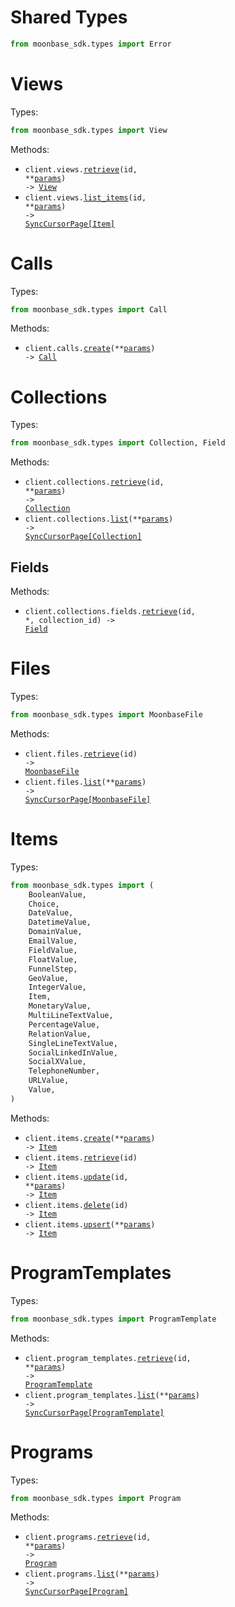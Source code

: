 # Shared Types

```python
from moonbase_sdk.types import Error
```

# Views

Types:

```python
from moonbase_sdk.types import View
```

Methods:

- <code title="get /views/{id}">client.views.<a href="./src/moonbase_sdk/resources/views.py">retrieve</a>(id, \*\*<a href="src/moonbase_sdk/types/view_retrieve_params.py">params</a>) -> <a href="./src/moonbase_sdk/types/view.py">View</a></code>
- <code title="get /views/{id}/items">client.views.<a href="./src/moonbase_sdk/resources/views.py">list_items</a>(id, \*\*<a href="src/moonbase_sdk/types/view_list_items_params.py">params</a>) -> <a href="./src/moonbase_sdk/types/item.py">SyncCursorPage[Item]</a></code>

# Calls

Types:

```python
from moonbase_sdk.types import Call
```

Methods:

- <code title="post /calls">client.calls.<a href="./src/moonbase_sdk/resources/calls.py">create</a>(\*\*<a href="src/moonbase_sdk/types/call_create_params.py">params</a>) -> <a href="./src/moonbase_sdk/types/call.py">Call</a></code>

# Collections

Types:

```python
from moonbase_sdk.types import Collection, Field
```

Methods:

- <code title="get /collections/{id}">client.collections.<a href="./src/moonbase_sdk/resources/collections/collections.py">retrieve</a>(id, \*\*<a href="src/moonbase_sdk/types/collection_retrieve_params.py">params</a>) -> <a href="./src/moonbase_sdk/types/collection.py">Collection</a></code>
- <code title="get /collections">client.collections.<a href="./src/moonbase_sdk/resources/collections/collections.py">list</a>(\*\*<a href="src/moonbase_sdk/types/collection_list_params.py">params</a>) -> <a href="./src/moonbase_sdk/types/collection.py">SyncCursorPage[Collection]</a></code>

## Fields

Methods:

- <code title="get /collections/{collection_id}/fields/{id}">client.collections.fields.<a href="./src/moonbase_sdk/resources/collections/fields.py">retrieve</a>(id, \*, collection_id) -> <a href="./src/moonbase_sdk/types/field.py">Field</a></code>

# Files

Types:

```python
from moonbase_sdk.types import MoonbaseFile
```

Methods:

- <code title="get /files/{id}">client.files.<a href="./src/moonbase_sdk/resources/files.py">retrieve</a>(id) -> <a href="./src/moonbase_sdk/types/moonbase_file.py">MoonbaseFile</a></code>
- <code title="get /files">client.files.<a href="./src/moonbase_sdk/resources/files.py">list</a>(\*\*<a href="src/moonbase_sdk/types/file_list_params.py">params</a>) -> <a href="./src/moonbase_sdk/types/moonbase_file.py">SyncCursorPage[MoonbaseFile]</a></code>

# Items

Types:

```python
from moonbase_sdk.types import (
    BooleanValue,
    Choice,
    DateValue,
    DatetimeValue,
    DomainValue,
    EmailValue,
    FieldValue,
    FloatValue,
    FunnelStep,
    GeoValue,
    IntegerValue,
    Item,
    MonetaryValue,
    MultiLineTextValue,
    PercentageValue,
    RelationValue,
    SingleLineTextValue,
    SocialLinkedInValue,
    SocialXValue,
    TelephoneNumber,
    URLValue,
    Value,
)
```

Methods:

- <code title="post /items">client.items.<a href="./src/moonbase_sdk/resources/items.py">create</a>(\*\*<a href="src/moonbase_sdk/types/item_create_params.py">params</a>) -> <a href="./src/moonbase_sdk/types/item.py">Item</a></code>
- <code title="get /items/{id}">client.items.<a href="./src/moonbase_sdk/resources/items.py">retrieve</a>(id) -> <a href="./src/moonbase_sdk/types/item.py">Item</a></code>
- <code title="patch /items/{id}">client.items.<a href="./src/moonbase_sdk/resources/items.py">update</a>(id, \*\*<a href="src/moonbase_sdk/types/item_update_params.py">params</a>) -> <a href="./src/moonbase_sdk/types/item.py">Item</a></code>
- <code title="delete /items/{id}">client.items.<a href="./src/moonbase_sdk/resources/items.py">delete</a>(id) -> <a href="./src/moonbase_sdk/types/item.py">Item</a></code>
- <code title="post /items/upsert">client.items.<a href="./src/moonbase_sdk/resources/items.py">upsert</a>(\*\*<a href="src/moonbase_sdk/types/item_upsert_params.py">params</a>) -> <a href="./src/moonbase_sdk/types/item.py">Item</a></code>

# ProgramTemplates

Types:

```python
from moonbase_sdk.types import ProgramTemplate
```

Methods:

- <code title="get /program_templates/{id}">client.program_templates.<a href="./src/moonbase_sdk/resources/program_templates.py">retrieve</a>(id, \*\*<a href="src/moonbase_sdk/types/program_template_retrieve_params.py">params</a>) -> <a href="./src/moonbase_sdk/types/program_template.py">ProgramTemplate</a></code>
- <code title="get /program_templates">client.program_templates.<a href="./src/moonbase_sdk/resources/program_templates.py">list</a>(\*\*<a href="src/moonbase_sdk/types/program_template_list_params.py">params</a>) -> <a href="./src/moonbase_sdk/types/program_template.py">SyncCursorPage[ProgramTemplate]</a></code>

# Programs

Types:

```python
from moonbase_sdk.types import Program
```

Methods:

- <code title="get /programs/{id}">client.programs.<a href="./src/moonbase_sdk/resources/programs.py">retrieve</a>(id, \*\*<a href="src/moonbase_sdk/types/program_retrieve_params.py">params</a>) -> <a href="./src/moonbase_sdk/types/program.py">Program</a></code>
- <code title="get /programs">client.programs.<a href="./src/moonbase_sdk/resources/programs.py">list</a>(\*\*<a href="src/moonbase_sdk/types/program_list_params.py">params</a>) -> <a href="./src/moonbase_sdk/types/program.py">SyncCursorPage[Program]</a></code>
